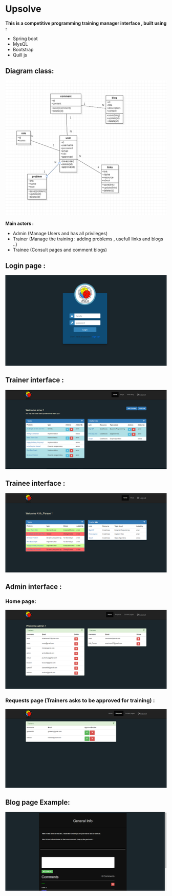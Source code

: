 # Upsolve

**This is a competitive programming training manager interface , built using :**
  - Spring boot
  - MysQL
  - Bootstrap
  - Quill js
  
 ## Diagram class: 
 ![Main Screen](Screenshots/diag_class/Diag-class.PNG)
 
 **Main actors :**
  - Admin (Manage Users and has all privileges)
  - Trainer (Manage the training : adding problems , usefull links and blogs ..)
  - Trainee (Consult pages and comment blogs)

## Login page :
![Main Screen](Screenshots/login.PNG)

## Trainer interface :
![Main Screen](Screenshots/trainer.PNG)

## Trainee interface :
![Main Screen](Screenshots/trainee.PNG)

## Admin interface :

  ### Home page:
  ![Main Screen](Screenshots/admin.PNG)

  ### Requests page (Trainers asks to be approved for training) :
  ![Main Screen](Screenshots/requests.PNG)
  
## Blog page Example:
![Main Screen](Screenshots/blog.PNG)









